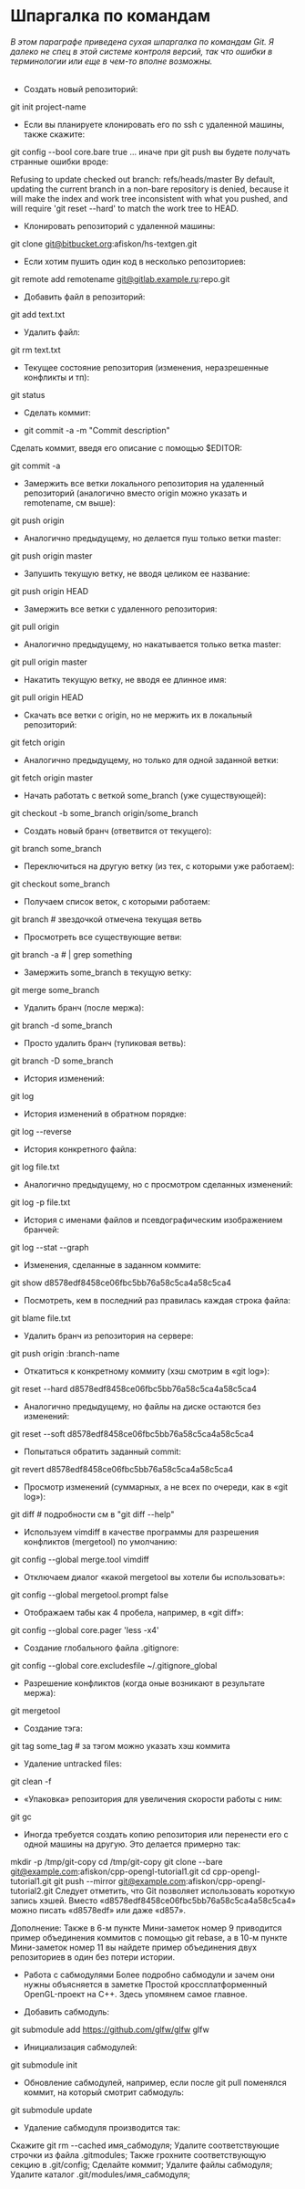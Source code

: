 # Шпаргалка по командам
###### В этом параграфе приведена сухая шпаргалка по командам Git. Я далеко не спец в этой системе контроля версий, так что ошибки в терминологии или еще в чем-то вполне возможны.

- Создать новый репозиторий:

git init project-name

- Если вы планируете клонировать его по ssh с удаленной машины, также скажите:

git config --bool core.bare true
… иначе при git push вы будете получать странные ошибки вроде:

Refusing to update checked out branch: refs/heads/master
By default, updating the current branch in a non-bare repository
is denied, because it will make the index and work tree inconsistent
with what you pushed, and will require 'git reset --hard' to match
the work tree to HEAD.

- Клонировать репозиторий с удаленной машины:

git clone git@bitbucket.org:afiskon/hs-textgen.git

- Если хотим пушить один код в несколько репозиториев:

git remote add remotename git@gitlab.example.ru:repo.git

- Добавить файл в репозиторий:

git add text.txt

- Удалить файл:

git rm text.txt

- Текущее состояние репозитория (изменения, неразрешенные конфликты и тп):

git status
- Сделать коммит:

- git commit -a -m "Commit description"

Сделать коммит, введя его описание с помощью $EDITOR:

git commit -a

- Замержить все ветки локального репозитория на удаленный репозиторий (аналогично вместо origin можно указать и remotename, см выше):

git push origin

- Аналогично предыдущему, но делается пуш только ветки master:

git push origin master

- Запушить текущую ветку, не вводя целиком ее название:

git push origin HEAD

- Замержить все ветки с удаленного репозитория:

git pull origin

- Аналогично предыдущему, но накатывается только ветка master:

git pull origin master

- Накатить текущую ветку, не вводя ее длинное имя:

git pull origin HEAD

- Скачать все ветки с origin, но не мержить их в локальный репозиторий:

git fetch origin

- Аналогично предыдущему, но только для одной заданной ветки:

git fetch origin master

- Начать работать с веткой some_branch (уже существующей):

git checkout -b some_branch origin/some_branch

- Создать новый бранч (ответвится от текущего):

git branch some_branch

- Переключиться на другую ветку (из тех, с которыми уже работаем):

git checkout some_branch

- Получаем список веток, с которыми работаем:

git branch # звездочкой отмечена текущая ветвь

- Просмотреть все существующие ветви:

git branch -a # | grep something

- Замержить some_branch в текущую ветку:

git merge some_branch

- Удалить бранч (после мержа):

git branch -d some_branch

- Просто удалить бранч (тупиковая ветвь):

git branch -D some_branch

- История изменений:

git log

- История изменений в обратном порядке:

git log --reverse

- История конкретного файла:

git log file.txt

- Аналогично предыдущему, но с просмотром сделанных изменений:

git log -p file.txt

- История с именами файлов и псевдографическим изображением бранчей:

git log --stat --graph

- Изменения, сделанные в заданном коммите:

git show d8578edf8458ce06fbc5bb76a58c5ca4a58c5ca4

- Посмотреть, кем в последний раз правилась каждая строка файла:

git blame file.txt

- Удалить бранч из репозитория на сервере:

git push origin :branch-name

- Откатиться к конкретному коммиту (хэш смотрим в «git log»):

git reset --hard d8578edf8458ce06fbc5bb76a58c5ca4a58c5ca4

- Аналогично предыдущему, но файлы на диске остаются без изменений:

git reset --soft d8578edf8458ce06fbc5bb76a58c5ca4a58c5ca4

- Попытаться обратить заданный commit:

git revert d8578edf8458ce06fbc5bb76a58c5ca4a58c5ca4

- Просмотр изменений (суммарных, а не всех по очереди, как в «git log»):

git diff # подробности см в "git diff --help"

- Используем vimdiff в качестве программы для разрешения конфликтов (mergetool) по умолчанию:

git config --global merge.tool vimdiff

- Отключаем диалог «какой mergetool вы хотели бы использовать»:

git config --global mergetool.prompt false

- Отображаем табы как 4 пробела, например, в «git diff»:

git config --global core.pager 'less -x4'

- Создание глобального файла .gitignore:

git config --global core.excludesfile ~/.gitignore_global

- Разрешение конфликтов (когда оные возникают в результате мержа):

git mergetool

- Создание тэга:

git tag some_tag # за тэгом можно указать хэш коммита

- Удаление untracked files:

git clean -f

- «Упаковка» репозитория для увеличения скорости работы с ним:

git gc

- Иногда требуется создать копию репозитория или перенести его с одной машины на другую. Это делается примерно так:

mkdir -p /tmp/git-copy
cd /tmp/git-copy
git clone --bare git@example.com:afiskon/cpp-opengl-tutorial1.git
cd cpp-opengl-tutorial1.git
git push --mirror git@example.com:afiskon/cpp-opengl-tutorial2.git
Следует отметить, что Git позволяет использовать короткую запись хэшей. Вместо «d8578edf8458ce06fbc5bb76a58c5ca4a58c5ca4» можно писать «d8578edf» или даже «d857».

Дополнение: Также в 6-м пункте Мини-заметок номер 9 приводится пример объединения коммитов с помощью git rebase, а в 10-м пункте Мини-заметок номер 11 вы найдете пример объединения двух репозиториев в один без потери истории.

- Работа с сабмодулями
Более подробно сабмодули и зачем они нужны объясняется в заметке Простой кроссплатформенный OpenGL-проект на C++. Здесь упомянем самое главное.

- Добавить сабмодуль:

git submodule add https://github.com/glfw/glfw glfw

- Инициализация сабмодулей:

git submodule init

- Обновление сабмодулей, например, если после git pull поменялся коммит, на который смотрит сабмодуль:

git submodule update

- Удаление сабмодуля производится так:

Скажите git rm --cached имя_сабмодуля;
Удалите соответствующие строчки из файла .gitmodules;
Также грохните соответствующую секцию в .git/config;
Сделайте коммит;
Удалите файлы сабмодуля;
Удалите каталог .git/modules/имя_сабмодуля;
